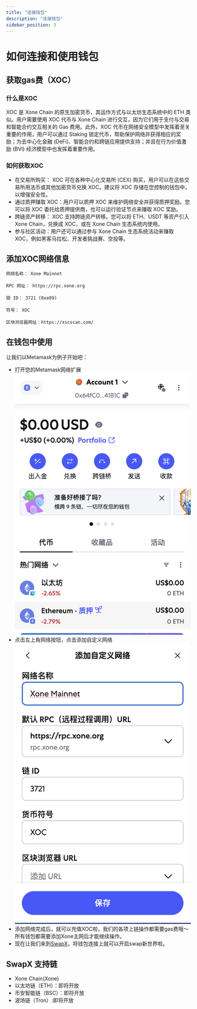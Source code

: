 ```yaml
---
title: "连接钱包"
description: "连接钱包"
sidebar_position: 3
---
```


# 如何连接和使用钱包
## 获取gas费（XOC） 

### 什么是XOC
XOC 是 Xone Chain 的原生加密货币，其运作方式与以太坊生态系统中的 ETH 类似。用户需要使用 XOC 代币与 Xone Chain 进行交互，因为它们用于支付与交易和智能合约交互相关的 Gas 费用。此外，XOC 代币在网络安全模型中发挥着至关重要的作用，用户可以通过 Staking 锁定代币，帮助保护网络并获得相应的奖励；为去中心化金融 (DeFi)、智能合约和跨链应用提供支持；并且在行为价值激励 (BVI) 经济模型中也发挥着重要作用。

### 如何获取XOC
* 在交易所购买： XOC 可在各种中心化交易所 (CEX) 购买，用户可以在这些交易所用法币或其他加密货币兑换 XOC。建议将 XOC 存储在您控制的钱包中，以增强安全性。
* 通过质押赚取 XOC：用户可以质押 XOC 来维护网络安全并获得质押奖励。您可以将 XOC 委托给质押提供商，也可以运行验证节点来赚取 XOC 奖励。
* 跨链资产转移： XOC 支持跨链资产转移。您可以将 ETH、USDT 等资产引入 Xone Chain，兑换成 XOC，或在 Xone Chain 生态系统内使用。
* 参与社区活动：用户还可以通过参与 Xone Chain 生态系统活动来赚取 XOC，例如黑客马拉松、开发者挑战赛、空投等。

## 添加XOC网络信息

    网络名称： Xone Mainnet

    RPC 网址： https://rpc.xone.org 

    链 ID： 3721 (0xe89)

    符号： XOC

    区块浏览器网址：https://xscscan.com/

## 在钱包中使用

让我们以Metamask为例子开始吧：
* 打开您的Metamask网络扩展
![alt text](./image-5.png)
* 点击左上角网络按钮，点击添加自定义网络
![alt text](image-6.png)
* 添加网络完成后，就可以充值XOC啦，我们的各项上链操作都需要gas费哦～所有钱包都需要添加Xone主网后才能继续操作。
* 现在让我们来到[SwapX](https://swapx.exchange/)，将钱包连接上就可以开启swap新世界啦。

## SwapX 支持链

* Xone Chain(Xone)
* 以太坊链（ETH）：即将开放
* 币安智能链（BSC）：即将开放
* 波场链（Tron）:即将开放